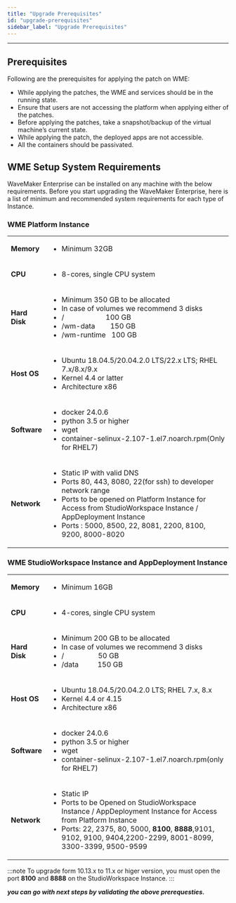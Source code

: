 ```yaml
---
title: "Upgrade Prerequisites"
id: "upgrade-prerequisites"
sidebar_label: "Upgrade Prerequisites"
---
```

---


## Prerequisites

Following are the prerequisites for applying the patch on WME:

- While applying the patches, the WME and services should be in the running state.
- Ensure that users are not accessing the platform when applying either of the patches.
- Before applying the patches, take a snapshot/backup of the virtual machine’s current state.
- While applying the patch, the deployed apps are not accessible.
- All the containers should be passivated. 


## WME Setup System Requirements

WaveMaker Enterprise can be installed on any machine with the below requirements. Before you start upgrading the WaveMaker Enterprise, here is a list of minimum and recommended system requirements for each type of Instance.

### WME Platform Instance

<table>
  <tbody>
    <tr>
      <td>
        <strong>Memory</strong>
      </td>
      <td>
        <ul>
          <li>Minimum 32GB</li>
        </ul>
      </td>
    </tr>
    <tr>
      <td>
        <strong>CPU</strong>
      </td>
      <td>
        <ul>
          <li>8-cores, single CPU system</li>
        </ul>
      </td>
    </tr>
    <tr>
      <td>
        <strong>Hard Disk</strong>
      </td>
      <td>
        <ul>
          <li>Minimum&nbsp;350 GB to be allocated</li>
          <li>In case of volumes we recommend 3 disks </li>
              <li>/&nbsp; &nbsp; &nbsp; &nbsp; &nbsp; &nbsp; &nbsp; &nbsp; &nbsp; &nbsp; &nbsp; 100 GB</li>
              <li>/wm-data&nbsp; &nbsp; &nbsp; &nbsp; 150 GB</li>
              <li>/wm-runtime&nbsp; &nbsp;100 GB</li>
            </ul>
      </td>
    </tr>
    <tr>
      <td>
        <strong>Host OS</strong>
      </td>
      <td>
        <ul>
          <li>Ubuntu 18.04.5/20.04.2.0 LTS/22.x LTS; RHEL 7.x/8.x/9.x</li>
          <li>Kernel 4.4 or latter</li>
          <li>Architecture x86</li>
        </ul>
      </td>
    </tr>
    <tr>
      <td>
        <strong>Software</strong>
      </td>
      <td>
        <ul>
          <li>docker 24.0.6 </li>
          <li>python 3.5 or higher</li>
          <li>wget</li>
          <li>container-selinux-2.107-1.el7.noarch.rpm(Only for RHEL7)</li>
        </ul>
      </td>
    </tr>
    <tr>
      <td>
        <strong>Network</strong>
      </td>
      <td>
        <ul>
          <li>Static IP with valid DNS</li>
          <li>Ports 80, 443, 8080, 22(for ssh) to developer network range</li>
          <li>Ports to be opened on Platform Instance for Access from StudioWorkspace Instance / AppDeployment Instance </li>
              <li>Ports : 5000, 8500, 22, 8081, 2200, 8100, 9200, 8000-8020</li>
            </ul>
      </td>
    </tr>
  </tbody>
</table>


### WME StudioWorkspace Instance and AppDeployment Instance

<table>
  <tbody>
    <tr>
      <td>
        <strong>Memory</strong>
      </td>
      <td>
        <ul>
          <li>Minimum 16GB</li>
        </ul>
      </td>
    </tr>
    <tr>
      <td>
        <strong>CPU</strong>
      </td>
      <td>
        <ul>
          <li>4-cores, single CPU system</li>
        </ul>
      </td>
    </tr>
    <tr>
      <td>
        <strong>Hard Disk</strong>
      </td>
      <td>
        <ul>
          <li>Minimum&nbsp;200 GB to be allocated</li>
          <li>In case of volumes we recommend 3 disks </li>
              <li>/&nbsp; &nbsp; &nbsp; &nbsp; &nbsp; &nbsp; &nbsp; &nbsp; &nbsp; 50 GB</li>
              <li>/data&nbsp; &nbsp; &nbsp; &nbsp; &nbsp; 150 GB</li>
            </ul>
          </td>
    </tr>
    <tr>
      <td>
        <strong>Host OS</strong>
      </td>
      <td>
        <ul>
          <li>Ubuntu 18.04.5/20.04.2.0 LTS; RHEL 7.x, 8.x</li>
          <li>Kernel 4.4 or 4.15</li>
          <li>Architecture x86</li>
        </ul>
      </td>
    </tr>
    <tr>
      <td>
        <strong>Software</strong>
      </td>
      <td>
        <ul>
          <li>docker 24.0.6 </li>
          <li>python 3.5 or higher</li>
          <li>wget</li>
          <li>container-selinux-2.107-1.el7.noarch.rpm(only for RHEL7)</li>
        </ul>
      </td>
    </tr>
    <tr>
      <td>
        <strong>Network</strong>
      </td>
      <td>
        <ul>
          <li>Static IP</li>
          <li>Ports to be Opened on StudioWorkspace Instance / AppDeployment Instance for Access from Platform Instance </li>
              <li>Ports: 22, 2375, 80, 5000, <strong>8100</strong>, <strong>8888</strong>,9101, 9102, 9100, 9404,2200-2299, 8001-8099, 3300-3399, 9500-9599 </li>
            </ul>
      </td>
    </tr>
  </tbody>
</table>


:::note
To upgrade form 10.13.x to 11.x or higer version, you must open the port **8100** and **8888** on the StudioWorkspace Instance.
:::


***you can go with next steps by validating the above prerequesties.***  
